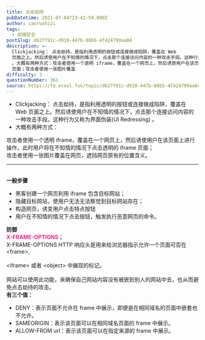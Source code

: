 ```yaml
---
title: 点击劫持
pubDatetime: 2021-07-04T23:42:59.000Z
author: caorushizi
tags:
  - 前端安全
postSlug: d627f91c-d910-447b-88b5-4f424799aa84
description: >-
  Clickjacking： 点击劫持，是指利用透明的按钮或连接做成陷阱，覆盖在 Web
  页面之上。然后诱使用户在不知情的情况下，点击那个连接访问内容的一种攻击手段。这种行为又称为界面伪装(UI Redressing)
  。大概有两种方式：攻击者使用一个透明 iframe，覆盖在一个网页上，然后诱使用户在该页面上进行操作，此时用户将在不知情的情况下点击透明的 iframe
  页面；攻击者使用一张图片覆盖
difficulty: 3
questionNumber: 361
source: https://fe.ecool.fun/topic/d627f91c-d910-447b-88b5-4f424799aa84
---
```


<p></p><ul><li>Clickjacking： 点击劫持，是指利用透明的按钮或连接做成陷阱，覆盖在 Web 页面之上。然后诱使用户在不知情的情况下，点击那个连接访问内容的一种攻击手段。这种行为又称为界面伪装(UI Redressing) 。</li><li>大概有两种方式：</li></ul><p>攻击者使用一个透明 iframe，覆盖在一个网页上，然后诱使用户在该页面上进行操作，此时用户将在不知情的情况下点击透明的 iframe 页面；<br/>攻击者使用一张图片覆盖在网页，遮挡网页原有的位置含义。<br/></p><hr/><p><br/><strong>一般步骤</strong><br/></p><ul><li>黑客创建一个网页利用 iframe 包含目标网站；</li><li>隐藏目标网站，使用户无法无法察觉到目标网站存在；</li><li>构造网页，诱变用户点击特点按钮</li><li>用户在不知情的情况下点击按钮，触发执行恶意网页的命令。</li></ul><p><strong>防御</strong><br/><strong><span style="color:#f32784">X-FRAME-OPTIONS</span></strong>；<br/>X-FRAME-OPTIONS HTTP 响应头是用来给浏览器指示允许一个页面可否在&lt;frame&gt;, <br/><br/>&lt;iframe&gt; 或者 &lt;object&gt; 中展现的标记。<br/><br/>网站可以使用此功能，来确保自己网站内容没有被嵌到别人的网站中去，也从而避免点击劫持的攻击。<br/><strong>有三个值：</strong><br/></p><ul><li>DENY：表示页面不允许在 frame 中展示，即便是在相同域名的页面中嵌套也不允许。</li><li>SAMEORIGIN：表示该页面可以在相同域名页面的 frame 中展示。</li><li>ALLOW-FROM url：表示该页面可以在指定来源的 frame 中展示。</li></ul><p></p><p></p><p><br/></p>
